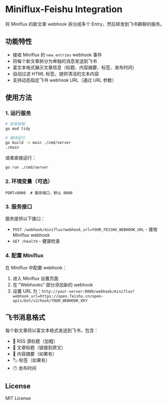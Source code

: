 # Miniflux-Feishu Integration

将 Miniflux 的新文章 webhook 拆分成多个 Entry，然后转发到飞书群聊的服务。

## 功能特性

- 接收 Miniflux 的 `new_entries` webhook 事件
- 将每个新文章拆分为单独的消息发送到飞书
- 富文本格式展示文章信息（标题、内容摘要、标签、发布时间）
- 自动过滤 HTML 标签，提供清洁的文本内容
- 支持动态指定飞书 webhook URL（通过 URL 参数）

## 使用方法

### 1. 运行服务

```bash
# 安装依赖
go mod tidy

# 编译运行
go build -o main ./cmd/server
./main
```

或者直接运行：

```bash
go run ./cmd/server
```

### 2. 环境变量（可选）

```env
PORT=8000  # 服务端口，默认 8000
```

### 3. 服务接口

服务提供以下接口：

- `POST /webhook/miniflux?webhook_url=YOUR_FEISHU_WEBHOOK_URL` - 接收 Miniflux webhook
- `GET /health` - 健康检查

### 4. 配置 Miniflux

在 Miniflux 中配置 webhook：

1. 进入 Miniflux 设置页面
2. 在 "Webhooks" 部分添加新的 webhook
3. 设置 URL 为：`http://your-server:8000/webhook/miniflux?webhook_url=https://open.feishu.cn/open-apis/bot/v2/hook/YOUR_WEBHOOK_KEY`


## 飞书消息格式

每个新文章将以富文本格式发送到飞书，包含：

- 📰 RSS 源标题（加粗）
- 🔗 文章标题（链接到原文）
- 📄 内容摘要（如果有）
- 🏷️ 标签（如果有）
- 🕐 发布时间

## License

MIT License
